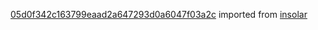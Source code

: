 [05d0f342c163799eaad2a647293d0a6047f03a2c](https://github.com/insolar/insolar/commit/05d0f342c163799eaad2a647293d0a6047f03a2c) imported from [insolar](https://github.com/insolar/insolar)
